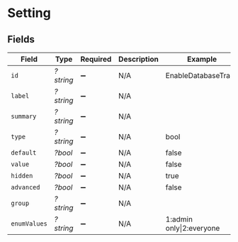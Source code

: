 # Setting


## Fields

| Field                   | Type                    | Required                | Description             | Example                 |
| ----------------------- | ----------------------- | ----------------------- | ----------------------- | ----------------------- |
| `id`                    | *?string*               | :heavy_minus_sign:      | N/A                     | EnableDatabaseTrace     |
| `label`                 | *?string*               | :heavy_minus_sign:      | N/A                     |                         |
| `summary`               | *?string*               | :heavy_minus_sign:      | N/A                     |                         |
| `type`                  | *?string*               | :heavy_minus_sign:      | N/A                     | bool                    |
| `default`               | *?bool*                 | :heavy_minus_sign:      | N/A                     | false                   |
| `value`                 | *?bool*                 | :heavy_minus_sign:      | N/A                     | false                   |
| `hidden`                | *?bool*                 | :heavy_minus_sign:      | N/A                     | true                    |
| `advanced`              | *?bool*                 | :heavy_minus_sign:      | N/A                     | false                   |
| `group`                 | *?string*               | :heavy_minus_sign:      | N/A                     |                         |
| `enumValues`            | *?string*               | :heavy_minus_sign:      | N/A                     | 1:admin only\|2:everyone |